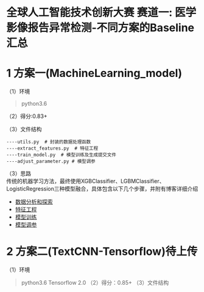 # 全球人工智能技术创新大赛 赛道一: 医学影像报告异常检测-不同方案的Baseline汇总

# 1 方案一(MachineLearning_model)
（1）环境
> python3.6

（2）得分:0.83+

（3）文件结构
```b
----utils.py  # 封装的数据处理函数
----extract_features.py  # 特征工程
----train_model.py  # 模型训练及生成提交文件
----adjust_parameter.py # 模型调参
```
（3）思路  
传统的机器学习方法，最终使用XGBClassifier、LGBMClassifier、LogisticRegression三种模型融合，具体包含以下几个步骤，并附有博客详细介绍
+ [数据分析和探索](https://betterbench.blog.csdn.net/article/details/113858039)
+ [特征工程](https://betterbench.blog.csdn.net/article/details/113869071)
+ [模型训练](https://betterbench.blog.csdn.net/article/details/115326230)
+ [模型调参](https://betterbench.blog.csdn.net/article/details/115326536)

# 2 方案二(TextCNN-Tensorflow)待上传
（1）环境
> python3.6 
> Tensorflow 2.0
（2）得分：0.85+
（3）文件结构
